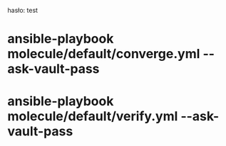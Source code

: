 hasło:  test 


# ansible-playbook molecule/default/converge.yml --ask-vault-pass
# ansible-playbook molecule/default/verify.yml --ask-vault-pass